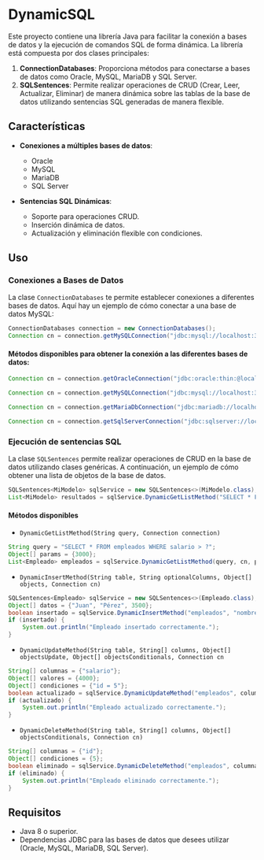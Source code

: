 # DynamicSQL

Este proyecto contiene una librería Java para facilitar la conexión a bases de datos y la ejecución de comandos SQL de forma dinámica. La librería está compuesta por dos clases principales:

1. **ConnectionDatabases**: Proporciona métodos para conectarse a bases de datos como Oracle, MySQL, MariaDB y SQL Server.
2. **SQLSentences**: Permite realizar operaciones de CRUD (Crear, Leer, Actualizar, Eliminar) de manera dinámica sobre las tablas de la base de datos utilizando sentencias SQL generadas de manera flexible.

## Características

- **Conexiones a múltiples bases de datos**:
  - Oracle
  - MySQL
  - MariaDB
  - SQL Server

- **Sentencias SQL Dinámicas**: 
  - Soporte para operaciones CRUD.
  - Inserción dinámica de datos.
  - Actualización y eliminación flexible con condiciones.
 
## Uso

### Conexiones a Bases de Datos

La clase `ConnectionDatabases` te permite establecer conexiones a diferentes bases de datos. Aquí hay un ejemplo de cómo conectar a una base de datos MySQL:

```java
ConnectionDatabases connection = new ConnectionDatabases();
Connection cn = connection.getMySQLConnection("jdbc:mysql://localhost:3306/mi_base_de_datos", "usuario", "contraseña");
```
#### Métodos disponibles para obtener la conexión a las diferentes bases de datos:
```java
Connection cn = connection.getOracleConnection("jdbc:oracle:thin:@localhost:1521:orcl", "usuario", "contraseña");
```
```java
Connection cn = connection.getMySQLConnection("jdbc:mysql://localhost:3306/mi_base_de_datos", "usuario", "contraseña");
```
```java
Connection cn = connection.getMariaDbConnection("jdbc:mariadb://localhost:3306/mi_base_de_datos", "usuario", "contraseña");
```
```java
Connection cn = connection.getSqlServerConnection("jdbc:sqlserver://localhost:1433;databaseName=mi_base_de_datos", "usuario", "contraseña");
```

### Ejecución de sentencias SQL
La clase `SQLSentences` permite realizar operaciones de CRUD en la base de datos utilizando clases genéricas. A continuación, un ejemplo de cómo obtener una lista de objetos de la base de datos.

```java
SQLSentences<MiModelo> sqlService = new SQLSentences<>(MiModelo.class);
List<MiModelo> resultados = sqlService.DynamicGetListMethod("SELECT * FROM MiTabla", cn);
```
#### Métodos disponibles
- `DynamicGetListMethod(String query, Connection connection)`
```java
String query = "SELECT * FROM empleados WHERE salario > ?";
Object[] params = {3000};
List<Empleado> empleados = sqlService.DynamicGetListMethod(query, cn, params);
```
- `DynamicInsertMethod(String table, String optionalColumns, Object[] objects, Connection cn)`
```java
SQLSentences<Empleado> sqlService = new SQLSentences<>(Empleado.class);
Object[] datos = {"Juan", "Pérez", 3500};
boolean insertado = sqlService.DynamicInsertMethod("empleados", "nombre, apellido, salario", datos, cn);
if (insertado) {
    System.out.println("Empleado insertado correctamente.");
}
```
- `DynamicUpdateMethod(String table, String[] columns, Object[] objectsUpdate, Object[] objectsConditionals, Connection cn`
```java
String[] columnas = {"salario"};
Object[] valores = {4000};
Object[] condiciones = {"id = 5"};
boolean actualizado = sqlService.DynamicUpdateMethod("empleados", columnas, valores, condiciones, cn);
if (actualizado) {
    System.out.println("Empleado actualizado correctamente.");
}
```
- `DynamicDeleteMethod(String table, String[] columns, Object[] objectsConditionals, Connection cn)`
```java
String[] columnas = {"id"};
Object[] condiciones = {5};
boolean eliminado = sqlService.DynamicDeleteMethod("empleados", columnas, condiciones, cn);
if (eliminado) {
    System.out.println("Empleado eliminado correctamente.");
}
```
## Requisitos
- Java 8 o superior.
- Dependencias JDBC para las bases de datos que desees utilizar (Oracle, MySQL, MariaDB, SQL Server).
